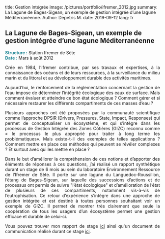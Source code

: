 title: Gestion intégrée
image: /pictures/portfolio/ifremer_2012.jpg
summary: La Lagune de Bages-Sigean, un exemple de gestion intégrée d’une lagune Méditerranéenne.
Author: Depetris M.
date: 2019-09-12
lang: fr

## La Lagune de Bages-Sigean, un exemple de gestion intégrée d’une lagune Méditerranéenne

<font color="#238896"><strong>Structure :</strong></font> Station Ifremer de Sète
<br><font color="#238896"><strong>Date :</strong></font> Mars à août 2012 

<p style="text-align: justify">
Crée en 1984, l’Ifremer contribue, par ses travaux et expertises, à la connaissance des océans et de leurs ressources, à la surveillance du milieu marin et du littoral et au développement durable des activités maritimes.
</p>

<p style="text-align: justify">
Aujourd’hui, le renforcement de la réglementation concernant la gestion de l’eau impose de déterminer l’intégrité écologique des eaux de surface. Mais comment évaluer et atteindre ce bon état écologique ? Comment gérer et si nécessaire restaurer les différents compartiments de ces masses d’eau ?
</p>

<p style="text-align: justify">
Plusieurs approches ont été proposées par la communauté scientifique comme l’approche DPSIR (Drivers, Pressures, State, Impact, Responses) qui permet de conceptualiser un écosystème, et qui s’intègre dans les processus de Gestion Intégrée des Zones Côtières (GIZC) reconnu comme « le processus le plus approprié pour traiter à long terme les problématiques». Mais existe-t-il des exemples de telles applications ? Comment mettre en place ces méthodes qui peuvent se révéler complexes ? Et surtout avec qui les mettre en place ?
</p>

<p style="text-align: justify">
Dans le but d’améliorer la compréhension de ces notions et d’apporter des éléments de réponses à ces questions, j’ai réalisé un rapport synthétique durant un stage de 6 mois au sein du laboratoire Environnement Ressource de l’Ifremer de Sète. Il porte sur une lagune du Languedoc-Roussillon, l’étang de Bages-Sigean, sur laquelle des successions d’actions et de processus ont permis de suivre "l’état écologique" et d’amélioration de l’état de plusieurs de ces compartiments, notamment vis-à-vis de l’eutrophisation. Ce retour d’expérience s’intègre dans une approche de gestion intégrée et est destiné à toutes personnes souhaitant voir un exemple de GIZC. Il permet de montrer très clairement que seule la coopération de tous les usagers d’un écosystème permet une gestion efficace et durable de celui-ci.
</p>

<p style="text-align: justify">
Vous pouvez trouver mon rapport de stage <a href="/documents/pdfs/rapport_depetris_ifremer_2012.pdf" target="_blank">ici</a> ainsi qu'un document de communication réalisé durant ce stage <a href="/documents/pdfs/rapport_synthese_lagune_bages_sigean.pdf" target="_blank">ici</a>.
</p>
